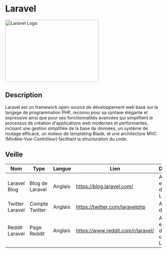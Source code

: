 # Laravel
<img src="https://external-content.duckduckgo.com/iu/?u=https%3A%2F%2Flogospng.org%2Fdownload%2Flaravel%2Flogo-laravel-1024.png&f=1&nofb=1&ipt=842ffa102488d6321882c7bbb95611f9fe2989d45caf84bb5f8c2a54d3e3fcf0&ipo=images" alt="Laravel Logo" width="300" height="200">

## Description
Laravel est un framework open-source de développement web basé sur le langage de programmation PHP, reconnu pour sa syntaxe élégante et expressive ainsi que pour ses fonctionnalités avancées qui simplifient le processus de création d'applications web modernes et performantes, incluant une gestion simplifiée de la base de données, un système de routage efficace, un moteur de templating Blade, et une architecture MVC (Modèle-Vue-Contrôleur) facilitant la structuration du code.

## Veille

Nom | Type | Langue | Lien | Description | Tags | Note
 --- | --- | --- | --- | --- | --- | --- 
Laravel Blog | Blog de Laravel | Anglais | https://blog.laravel.com/ | Actualités et astuces de l'équipe Laravel | laravel | 5 
Twitter Laravel | Compte Twitter | Anglais | https://twitter.com/laravelphp | Actualités de Laravel | laravel | 4
Reddit Laravel | Page Reddit | Anglais | https://www.reddit.com/r/laravel/ | Actualités et discussions concernant Laravel | laravel | 5

